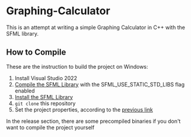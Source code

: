 # Graphing-Calculator

This is an attempt at writing a simple Graphing Calculator in C++ with the SFML library.

## How to Compile

These are the instruction to build the project on Windows:
1. Install Visual Studio 2022
2. [Compile the SFML Library](https://youtu.be/d_uZxXFo6J0) with the SFML_USE_STATIC_STD_LIBS flag enabled
3. [Install the SFML Library](https://www.sfml-dev.org/tutorials/2.6/start-vc.php)
4. `git clone` this repository
5. Set the project properties, according to the [previous link](https://www.sfml-dev.org/tutorials/2.6/start-vc.php)

In the release section, there are some precompiled binaries if you don't want to compile the project yourself
